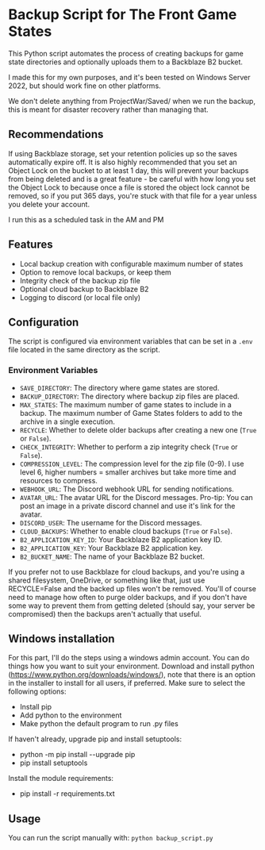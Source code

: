 # Backup Script for The Front Game States

This Python script automates the process of creating backups for game state directories and optionally uploads them to a Backblaze B2 bucket.

I made this for my own purposes, and it's been tested on Windows Server 2022, but should work fine on other platforms.

We don't delete anything from ProjectWar/Saved/ when we run the backup, this is meant for disaster recovery rather than managing that.

## Recommendations
If using Backblaze storage, set your retention policies up so the saves automatically expire off. It is also highly recommended that you set an Object Lock on the bucket to at least 1 day, this will prevent your backups from being deleted and is a great feature - be careful with how long you set the Object Lock to because once a file is stored the object lock cannot be removed, so if you put 365 days, you're stuck with that file for a year unless you delete your account.

I run this as a scheduled task in the AM and PM

## Features

- Local backup creation with configurable maximum number of states
- Option to remove local backups, or keep them
- Integrity check of the backup zip file
- Optional cloud backup to Backblaze B2
- Logging to discord (or local file only)

## Configuration

The script is configured via environment variables that can be set in a `.env` file located in the same directory as the script.

### Environment Variables

- `SAVE_DIRECTORY`: The directory where game states are stored.
- `BACKUP_DIRECTORY`: The directory where backup zip files are placed.
- `MAX_STATES`: The maximum number of game states to include in a backup. The maximum number of Game States folders to add to the archive in a single execution.
- `RECYCLE`: Whether to delete older backups after creating a new one (`True` or `False`).
- `CHECK_INTEGRITY`: Whether to perform a zip integrity check (`True` or `False`).
- `COMPRESSION_LEVEL`: The compression level for the zip file (0-9). I use level 6, higher numbers = smaller archives but take more time and resources to compress.
- `WEBHOOK_URL`: The Discord webhook URL for sending notifications.
- `AVATAR_URL`: The avatar URL for the Discord messages. Pro-tip: You can post an image in a private discord channel and use it's link for the avatar.
- `DISCORD_USER`: The username for the Discord messages.
- `CLOUD_BACKUPS`: Whether to enable cloud backups (`True` or `False`).
- `B2_APPLICATION_KEY_ID`: Your Backblaze B2 application key ID.
- `B2_APPLICATION_KEY`: Your Backblaze B2 application key.
- `B2_BUCKET_NAME`: The name of your Backblaze B2 bucket.

If you prefer not to use Backblaze for cloud backups, and you're using a shared filesystem, OneDrive, or something like that, just use RECYCLE=False and the backed up files won't be removed. You'll of course need to manage how often to purge older backups, and if you don't have some way to prevent them from getting deleted (should say, your server be compromised) then the backups aren't actually that useful.

## Windows installation
For this part, I'll do the steps using a windows admin account. You can do things how you want to suit your environment.
Download and install python (https://www.python.org/downloads/windows/), note that there is an option in the installer to install for all users, if preferred. Make sure to select the following options:
- Install pip
- Add python to the environment
- Make python the default program to run .py files

If haven't already, upgrade pip and install setuptools:
- python -m pip install --upgrade pip
- pip install setuptools

Install the module requirements:
- pip install -r requirements.txt

## Usage

You can run the script manually with:
```python backup_script.py```

